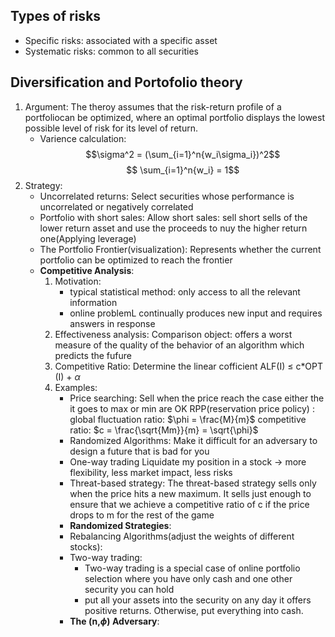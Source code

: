 ## Types of risks
- Specific risks: associated with a specific asset
- Systematic risks: common to all securities
## Diversification and Portofolio theory
1. Argument:
   The theroy assumes that the risk-return profile of a portfoliocan be optimized, where an  optimal portfolio displays the lowest possible level of risk for its level of return.
   - Varience calculation:
     $$\sigma^2 = (\sum_{i=1}^n{w_i\sigma_i})^2$$
     $$ \sum_{i=1}^n{w_i} = 1$$
2. Strategy:
   - Uncorrelated returns:
     Select securities whose performance is uncorrelated or negatively correlated
   - Portfolio with short sales:
     Allow short sales: sell short sells of the lower return asset and use the proceeds to nuy the higher return one(Applying leverage)
   - The Portfolio Frontier(visualization):
     Represents whether the current portfolio can be optimized to reach the frontier
   - **Competitive Analysis**:
     1. Motivation:
        - typical statistical method: only access to all the relevant information
        - online problemL continually produces new input and requires answers in response 
	 2. Effectiveness analysis:
	    Comparison object: offers a worst measure of the quality of the behavior of an algorithm which predicts the fufure
	 3. Competitive Ratio: Determine the linear cofficient
	    ALF(I)    $\leq$     c$*$OPT (I) + $\alpha$
     4. Examples:
        - Price searching:
          Sell when the price reach the case either the it goes to max or min are OK
          RPP(reservation price policy) :
          global fluctuation ratio: $\phi = \frac{M}{m}$
          competitive ratio: $c = \frac{\sqrt{Mm}}{m} = \sqrt{\phi}$
        - Randomized Algorithms:
          Make it difficult for an adversary to design a future that is bad for you
        - One-way trading
          Liquidate my position in a stock -> more flexibility, less market impact, less risks
	    - Threat-based strategy:
	      The threat-based strategy sells only when the price hits a new maximum. It sells just enough to ensure that we achieve a competitive ratio of c if the price drops to m for the rest of the game
	    - **Randomized Strategies**:
	    - Rebalancing Algorithms(adjust the weights of different stocks):
	    - Two-way trading:
	      - Two-way trading is a special case of online portfolio selection where you have only cash and one other security you can hold
	      - put all your assets into the security on any day it offers positive returns. Otherwise, put everything into cash.
        - **The (n,$\phi$) Adversary**:
          